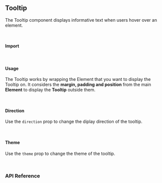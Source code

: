 ## Tooltip

The Tooltip component displays informative text when users hover over an element.

<div><LeSourceButton url="https://github.com/hiimlex/leux/tree/main/src/components/Tooltip"></LeSourceButton></div>

<br/>

#### Import

<div>
<TooltipImportPreview>
</TooltipImportPreview>
</div>

<br/>

#### Usage

The Tooltip works by wrapping the Element that you want to display the Tooltip on. It considers the **margin, padding and position** from the main **Element** to display the **Tooltip** outside them.

<div>
<TooltipUsagePreview>
</TooltipUsagePreview>
</div>

<br/>

#### Direction

Use the `direction` prop to change the diplay direction of the tooltip.

<div>
<TooltipDirectionPreview>
</TooltipDirectionPreview>
</div>

<br/>

#### Theme

Use the `theme` prop to change the theme of the tooltip.

<div>
<TooltipThemePreview>
</TooltipThemePreview>
</div>

<br/>

### API Reference

<div>
<TooltipApiTable>
</TooltipApiTable>
</div>

<br/>
